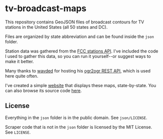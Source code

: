 # tv-broadcast-maps

This repository contains GeoJSON files of broadcast contours for TV stations in the United States (all 50 states and DC).

Files are organized by state abbreviation and can be found inside the `json` folder.

Station data was gathered from the [FCC stations API](https://stations.fcc.gov/developer/). I've included the code I used to gather this data, so you can run it yourself--or suggest ways to make it better.

Many thanks to [wavded](https://github.com/wavded) for hosting his [ogr2ogr REST API](http://ogre.adc4gis.com/), which is used here quite often.

I've created a simple [website](http://adelevie.github.io/tv-broadcast-maps-website/www/index.html) that displays these maps, state-by-state. You can also browse its source code [here](https://github.com/adelevie/tv-broadcast-maps-website).

## License

Everything in the `json` folder is in the public domain. See `json/LICENSE`.

Scraper code that is not in the `json` folder is licensed by the MIT License. See `LICENSE`.